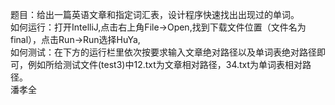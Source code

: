 题目：给出一篇英语文章和指定词汇表，设计程序快速找出出现过的单词。   
如何运行：打开IntelliJ,点击右上角File->Open,找到下载文件位置（文件名为final），点击Run->Run选择HuYa,    
如何测试：在下方的运行栏里依次按要求输入文章绝对路径以及单词表绝对路径即可，例如所给测试文件(test3)中12.txt为文章相对路径，34.txt为单词表相对路径。  
                                                                       潘孝全
                                                                   

